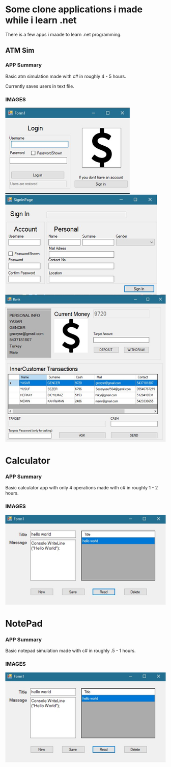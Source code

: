 # Some clone applications i made while i learn .net


There is a few apps i maade to learn .net programming.


## ATM Sim

### APP Summary
Basic atm simulation made with c# in roughly 4 - 5 hours.

Currently saves users in text file.

### IMAGES

<img src="img/ATMLogIn.jpg">
<img src="img/ATMSignIn.jpg">
<img src="img/ATMMain.jpg">

# Calculator

### APP Summary
Basic calculator app with only 4 operations made with c# in roughly 1 - 2 hours.


### IMAGES

<img src="img/NoteAppMain.jpg">

# NotePad

### APP Summary
Basic notepad simulation made with c# in roughly .5 - 1 hours.


### IMAGES

<img src="img/NoteAppMain.jpg">


